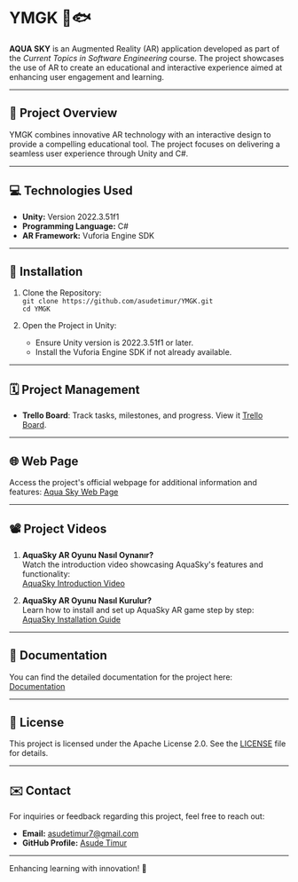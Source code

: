 # YMGK 🌌🐟
**AQUA SKY** is an Augmented Reality (AR) application developed as part of the *Current Topics in Software Engineering* course. The project showcases the use of AR to create an educational and interactive experience aimed at enhancing user engagement and learning.  

---

## 📌 **Project Overview**  
YMGK combines innovative AR technology with an interactive design to provide a compelling educational tool. The project focuses on delivering a seamless user experience through Unity and C#.  

---

## 💻 **Technologies Used**  
- **Unity:** Version 2022.3.51f1  
- **Programming Language:** C#  
- **AR Framework:** Vuforia Engine SDK  


---

## 🚀 Installation  

1. Clone the Repository:  
   `git clone https://github.com/asudetimur/YMGK.git`  
   `cd YMGK`  

2. Open the Project in Unity:  
   - Ensure Unity version is 2022.3.51f1 or later.  
   - Install the Vuforia Engine SDK if not already available.  

---

## 🗓️ Project Management  

- **Trello Board**: Track tasks, milestones, and progress. View it [Trello Board](https://trello.com/b/4pU2Hcnh/ymgk).  

---

## 🌐 Web Page  

Access the project's official webpage for additional information and features: [Aqua Sky Web Page](https://asudetimur.github.io/YMGK/)  

---

## 📽️ Project Videos  

1. **AquaSky AR Oyunu Nasıl Oynanır?**  
   Watch the introduction video showcasing AquaSky's features and functionality:  
   [AquaSky Introduction Video](https://www.youtube.com/watch?v=5zWmBcy3RZI)  

2. **AquaSky AR Oyunu Nasıl Kurulur?**  
   Learn how to install and set up AquaSky AR game step by step:  
   [AquaSky Installation Guide](https://www.youtube.com/watch?v=sNcJ6wy4LF0)  

---

## 📑 Documentation  

You can find the detailed documentation for the project here: [Documentation](https://drive.google.com/drive/folders/1OC5rnxjQ2I9CsyimgTGRjv-4c6h2aY_v?usp=share_link)  

---

## 📜 License  
This project is licensed under the Apache License 2.0. See the [LICENSE](LICENSE) file for details.  

---

## ✉️ Contact  

For inquiries or feedback regarding this project, feel free to reach out:  
- **Email:** asudetimur7@gmail.com  
- **GitHub Profile:** [Asude Timur](https://github.com/asudetimur)  

---
Enhancing learning with innovation! 🌟  



